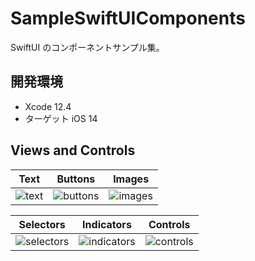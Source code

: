 # SampleSwiftUIComponents
SwiftUI のコンポーネントサンプル集。

## 開発環境
* Xcode 12.4
* ターゲット iOS 14

## Views and Controls
|Text|Buttons|Images|
|---|---|---|
|![text](https://user-images.githubusercontent.com/34936885/123878341-db648400-d979-11eb-866e-d56d4c2f3088.png)|![buttons](https://user-images.githubusercontent.com/34936885/123878362-e5868280-d979-11eb-9c1a-1a8f1c686af9.png)|![images](https://user-images.githubusercontent.com/34936885/123878435-ffc06080-d979-11eb-83b8-91671980171c.png)|

|Selectors|Indicators|Controls|
|---|---|---|
|![selectors](https://user-images.githubusercontent.com/34936885/123878469-0a7af580-d97a-11eb-9517-08c47959f77a.png)|![indicators](https://user-images.githubusercontent.com/34936885/123878512-25e60080-d97a-11eb-98a8-2c440d16824d.png)|![controls](https://user-images.githubusercontent.com/34936885/123878787-b7557280-d97a-11eb-9de9-093e807133fa.gif)|
